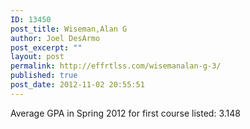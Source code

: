 ```yaml
---
ID: 13450
post_title: Wiseman,Alan G
author: Joel DesArmo
post_excerpt: ""
layout: post
permalink: http://effrtlss.com/wisemanalan-g-3/
published: true
post_date: 2012-11-02 20:55:51
---
```

<p>Average GPA in Spring 2012 for first course listed: 3.148</p>